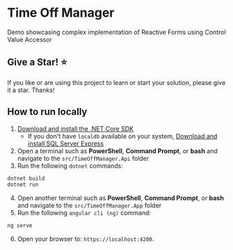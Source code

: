 # Time Off Manager

Demo showcasing complex implementation of Reactive Forms using Control Value Accessor

## Give a Star! :star:

If you like or are using this project to learn or start your solution, please give it a star. Thanks!

## How to run locally

1. [Download and install the .NET Core SDK](https://dotnet.microsoft.com/download)
    * If you don't have `localdb` available on your system, [Download and install SQL Server Express](https://docs.microsoft.com/en-us/sql/database-engine/configure-windows/sql-server-express-localdb)
2. Open a terminal such as **PowerShell**, **Command Prompt**, or **bash** and navigate to the `src/TimeOffManager.Api` folder
3. Run the following `dotnet` commands:
```sh
dotnet build
dotnet run
```
4. Open another terminal such as **PowerShell**, **Command Prompt**, or **bash** and navigate to the `src/TimeOffManager.App` folder
5. Run the following `angular cli (ng)` command:
```sh
ng serve
```
6. Open your browser to: `https://localhost:4200`.


